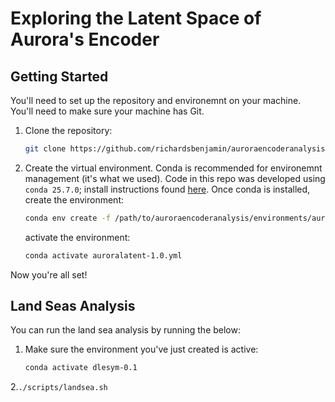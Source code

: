 # Exploring the Latent Space of Aurora's Encoder

## Getting Started
You'll need to set up the repository and environemnt on your machine. You'll need to make sure your machine has Git.

1.  Clone the repository:
    ```sh
    git clone https://github.com/richardsbenjamin/auroraencoderanalysis
    ```

2. Create the virtual environment. Conda is recommended for environemnt management (it's what we used). Code in this repo was developed using `conda 25.7.0`; install instructions found [here](https://docs.anaconda.com/miniconda/). Once conda is installed, create the environment: 
    ```sh
    conda env create -f /path/to/auroraencoderanalysis/environments/auroralatent-1.0.yml
    ```
    activate the environment: 
    ```sh
    conda activate auroralatent-1.0.yml
    ```

Now you're all set! 

## Land Seas Analysis

You can run the land sea analysis by running the below: 

1. Make sure the environment you've just created is active: 

    ```sh
    conda activate dlesym-0.1
    ```

2.`./scripts/landsea.sh` 
